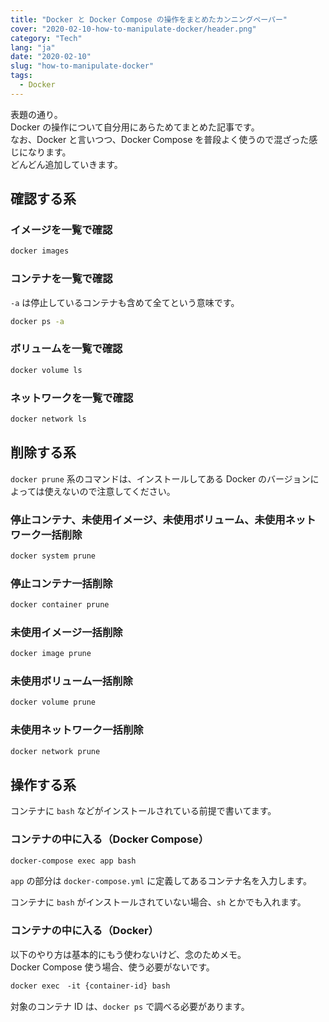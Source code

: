 ```yaml
---
title: "Docker と Docker Compose の操作をまとめたカンニングペーパー"
cover: "2020-02-10-how-to-manipulate-docker/header.png"
category: "Tech"
lang: "ja"
date: "2020-02-10"
slug: "how-to-manipulate-docker"
tags:
  - Docker
---
```


表題の通り。  
Docker の操作について自分用にあらためてまとめた記事です。  
なお、Docker と言いつつ、Docker Compose を普段よく使うので混ざった感じになります。  
どんどん追加していきます。

## 確認する系

### イメージを一覧で確認

```bash
docker images
```

### コンテナを一覧で確認

`-a` は停止しているコンテナも含めて全てという意味です。

```bash
docker ps -a
```

### ボリュームを一覧で確認

```bash
docker volume ls
```

### ネットワークを一覧で確認

```bash
docker network ls
```

## 削除する系

`docker prune` 系のコマンドは、インストールしてある Docker のバージョンによっては使えないので注意してください。

### 停止コンテナ、未使用イメージ、未使用ボリューム、未使用ネットワーク一括削除

```bash
docker system prune
```

### 停止コンテナ一括削除

```bash
docker container prune
```

### 未使用イメージ一括削除

```bash
docker image prune
```

### 未使用ボリューム一括削除

```bash
docker volume prune
```

### 未使用ネットワーク一括削除

```bash
docker network prune
```

## 操作する系

コンテナに `bash` などがインストールされている前提で書いてます。

### コンテナの中に入る（Docker Compose）

```bash
docker-compose exec app bash
```

`app` の部分は `docker-compose.yml` に定義してあるコンテナ名を入力します。

コンテナに `bash` がインストールされていない場合、`sh` とかでも入れます。

### コンテナの中に入る（Docker）

以下のやり方は基本的にもう使わないけど、念のためメモ。  
Docker Compose 使う場合、使う必要がないです。

```bash
docker exec　-it {container-id} bash
```

対象のコンテナ ID は、`docker ps` で調べる必要があります。
